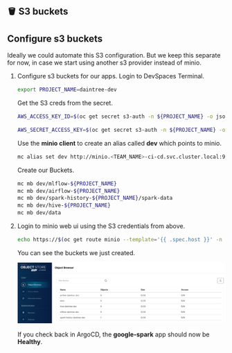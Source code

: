## 🪣 S3 buckets
## Configure s3 buckets

Ideally we could automate this S3 configuration. But we keep this separate for now, in case we start using another s3 provider instead of minio.

1. Configure s3 buckets for our apps. Login to DevSpaces Terminal.

   ```bash
   export PROJECT_NAME=daintree-dev
   ```

   Get the S3 creds from the secret.
   
   ```bash
   AWS_ACCESS_KEY_ID=$(oc get secret s3-auth -n ${PROJECT_NAME} -o jsonpath='{.data.AWS_ACCESS_KEY_ID}' | base64 -d)
   ```
   
   ```bash
   AWS_SECRET_ACCESS_KEY=$(oc get secret s3-auth -n ${PROJECT_NAME} -o jsonpath='{.data.AWS_SECRET_ACCESS_KEY}' | base64 -d)
   ```

   Use the **minio client** to create an alias called **dev** which points to minio.
   
   ```bash
   mc alias set dev http://minio.<TEAM_NAME>-ci-cd.svc.cluster.local:9000 ${AWS_ACCESS_KEY_ID} ${AWS_SECRET_ACCESS_KEY} 
   ```

   Create our Buckets.
   
   ```bash
   mc mb dev/mlflow-${PROJECT_NAME}
   mc mb dev/airflow-${PROJECT_NAME}
   mc mb dev/spark-history-${PROJECT_NAME}/spark-data
   mc mb dev/hive-${PROJECT_NAME}
   mc mb dev/data
   ```
 
2. Login to minio web ui using the S3 credentials from above.

   ```bash
   echo https://$(oc get route minio --template='{{ .spec.host }}' -n ${TEAM_NAME}-ci-cd)
   ```

   You can see the buckets we just created.

   ![minio](./images/minio.png)

   If you check back in ArgoCD, the **google-spark** app should now be **Healthy**.
